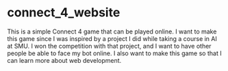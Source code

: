# connect_4_website
This is a simple Connect 4 game that can be played online. I want to make this game since I was inspired by a project I did while taking a course in AI at SMU. I won the competition with that project, and I want to have other people be able to face my bot online. I also want to make this game so that I can learn more about web development.


